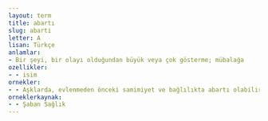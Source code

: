 ```yaml
---
layout: term
title: abartı
slug: abarti
letter: A
lisan: Türkçe
anlamlar:
- Bir şeyi, bir olayı olduğundan büyük veya çok gösterme; mübalağa
ozellikler:
- - isim
ornekler:
- - Aşklarda, evlenmeden önceki samimiyet ve bağlılıkta abartı olabilir fakat aynı abartılı tavırların evlilik sonrasına taşınması gerçekliğe aykırıdır.
orneklerkaynak:
- - Şaban Sağlık
---
```

